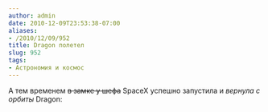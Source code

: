 ```yaml
---
author: admin
date: 2010-12-09T23:53:38-07:00
aliases:
- /2010/12/09/952
title: Dragon полетел
slug: 952
tags:
- Астрономия и космос
---
```


А тем временем <del>в замке у шефа</del> SpaceX успешно запустила и _вернула с орбиты_ Dragon:
